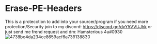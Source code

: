 # Erase-PE-Headers
This is a protecction to add into your sourcer/program
if you need more protection/Security join to my discord: https://discord.gg/dvY5VVUJhk
or just send me frend request and dm: Hamsterious 4u#0930
![4738be4da234ce8659acf6a739138830](https://user-images.githubusercontent.com/95001569/203312616-2c7c9131-eeca-40f3-a5fe-9c03f855d078.gif)
